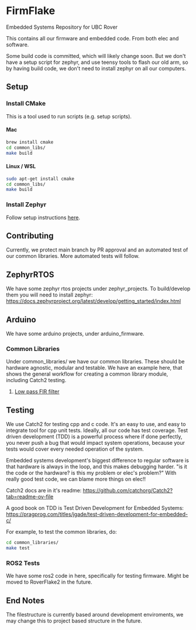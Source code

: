 # FirmFlake
Embedded Systems Repository for UBC Rover

This contains all our firmware and embedded code. From both elec and software.

Some build code is committed, which will likely change soon. But we don't have a setup script for zephyr, and use teensy tools to flash our old arm, so by having build code, we don't need to install zephyr on all our computers.


## Setup

### Install CMake

This is a tool used to run scripts (e.g. setup scripts).

#### Mac
```bash
brew install cmake
cd common_libs/
make build
```

#### Linux / WSL
```bash
sudo apt-get install cmake
cd common_libs/
make build
```

### Install Zephyr

Follow setup instructions [here](https://docs.zephyrproject.org/latest/develop/getting_started/index.html).

## Contributing
Currently, we protect main branch by PR approval and an automated test of our common libraries.
More automated tests will follow.


## ZephyrRTOS
We have some zephyr rtos projects under zephyr_projects. To build/develop them you will need to install zephyr: https://docs.zephyrproject.org/latest/develop/getting_started/index.html

## Arduino
We have some arduino projects, under arduino_firmware.

### Common Libraries
Under common_libraries/ we have our common libraries. These should be hardware agnostic, modular and testable.
We have an example here, that shows the general workflow for creating a common library module, including Catch2 testing.

1. [Low pass FIR filter](common_libraries/low_pass_fir_filter/README.md)

## Testing
We use Catch2 for testing cpp and c code. It's an easy to use, and easy to integrate tool for cpp unit tests.
Ideally, all our code has test coverage. Test driven development (TDD) is a powerful process where if done perfectly, you never push a bug that would impact system operations, because your tests would cover every needed operation of the system.

Embedded systems development's biggest difference to regular software is that hardware is always in the loop, and this makes debugging harder. "is it the code or the hardware? is this my problem or elec's problem?" With really good test code, we can blame more things on elec!!

Catch2 docs are in it's readme: https://github.com/catchorg/Catch2?tab=readme-ov-file

A good book on TDD is Test Driven Development for Embedded Systems: https://pragprog.com/titles/jgade/test-driven-development-for-embedded-c/

For example, to test the common libraries, do:
```bash
cd common_libraries/
make test
```

### ROS2 Tests
We have some ros2 code in here, specifically for testing firmware. Might be moved to RoverFlake2 in the future.

## End Notes
The filestructure is currently based around development enviroments, we may change this to project based structure in the future.